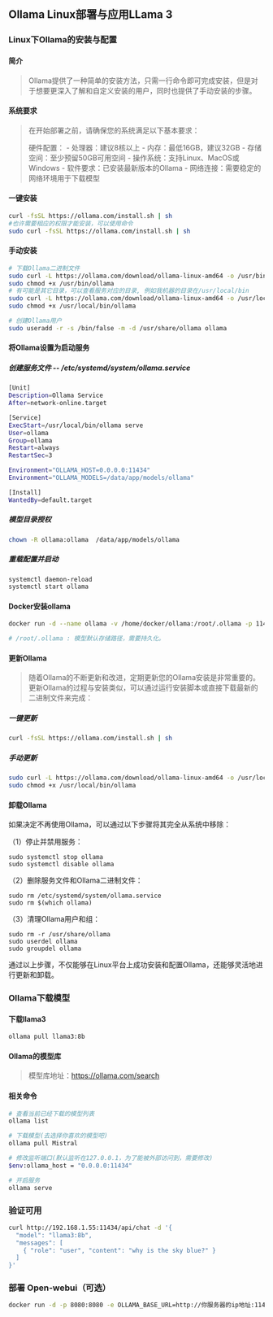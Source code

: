 ## Ollama Linux部署与应用LLama 3

### Linux下Ollama的安装与配置

#### 简介

> Ollama提供了一种简单的安装方法，只需一行命令即可完成安装，但是对于想要更深入了解和自定义安装的用户，同时也提供了手动安装的步骤。

#### 系统要求

> 在开始部署之前，请确保您的系统满足以下基本要求：
>
> 硬件配置： - 处理器：建议8核以上 - 内存：最低16GB，建议32GB - 存储空间：至少预留50GB可用空间 - 操作系统：支持Linux、MacOS或Windows - 软件要求：已安装最新版本的Ollama - 网络连接：需要稳定的网络环境用于下载模型

#### 一键安装

```bash
curl -fsSL https://ollama.com/install.sh | sh
#也许需要相应的权限才能安装，可以使用命令
sudo curl -fsSL https://ollama.com/install.sh | sh
```

#### 手动安装

```bash
# 下载Ollama二进制文件
sudo curl -L https://ollama.com/download/ollama-linux-amd64 -o /usr/bin/ollama
sudo chmod +x /usr/bin/ollama
# 有可能是其它目录，可以查看服务对应的目录, 例如我机器的目录在/usr/local/bin
sudo curl -L https://ollama.com/download/ollama-linux-amd64 -o /usr/local/bin/ollama
sudo chmod +x /usr/local/bin/ollama

# 创建Ollama用户
sudo useradd -r -s /bin/false -m -d /usr/share/ollama ollama

```

#### 将Ollama设置为启动服务

##### 创建服务文件  -- /etc/systemd/system/ollama.service

```bash
[Unit]
Description=Ollama Service
After=network-online.target

[Service]
ExecStart=/usr/local/bin/ollama serve
User=ollama
Group=ollama
Restart=always
RestartSec=3

Environment="OLLAMA_HOST=0.0.0.0:11434"
Environment="OLLAMA_MODELS=/data/app/models/ollama"

[Install]
WantedBy=default.target
```

##### 模型目录授权

```bash
chown -R ollama:ollama  /data/app/models/ollama
```

##### 重载配置并启动

```bash
systemctl daemon-reload
systemctl start ollama

```

#### Docker安装ollama

```bash
docker run -d --name ollama -v /home/docker/ollama:/root/.ollama -p 11434:11434 ollama/ollama

# /root/.ollama : 模型默认存储路径，需要持久化。
```

#### 更新Ollama

> 随着Ollama的不断更新和改进，定期更新您的Ollama安装是非常重要的。更新Ollama的过程与安装类似，可以通过运行安装脚本或直接下载最新的二进制文件来完成：

##### 一键更新

```bash
curl -fsSL https://ollama.com/install.sh | sh
```

##### 手动更新

```bash
sudo curl -L https://ollama.com/download/ollama-linux-amd64 -o /usr/local/bin/ollama
sudo chmod +x /usr/local/bin/ollama
```

#### 卸载Ollama

如果决定不再使用Ollama，可以通过以下步骤将其完全从系统中移除：

（1）停止并禁用服务：

```text
sudo systemctl stop ollama
sudo systemctl disable ollama
```

（2）删除服务文件和Ollama二进制文件：

```text
sudo rm /etc/systemd/system/ollama.service 
sudo rm $(which ollama)
```

（3）清理Ollama用户和组：

```text
sudo rm -r /usr/share/ollama
sudo userdel ollama
sudo groupdel ollama
```

通过以上步骤，不仅能够在Linux平台上成功安装和配置Ollama，还能够灵活地进行更新和卸载。

### Ollama下载模型

#### 下载llama3

```bash
ollama pull llama3:8b
```

#### Ollama的模型库

> 模型库地址：https://ollama.com/search

#### 相关命令

```bash
# 查看当前已经下载的模型列表
ollama list

# 下载模型(去选择你喜欢的模型吧)
ollama pull Mistral

# 修改监听端口(默认监听在127.0.0.1，为了能被外部访问到，需要修改)
$env:ollama_host = "0.0.0.0:11434"

# 开启服务
ollama serve
```

### 验证可用

```bash
curl http://192.168.1.55:11434/api/chat -d '{
  "model": "llama3:8b",
  "messages": [
    { "role": "user", "content": "why is the sky blue?" }
  ]
}'
```

### **部署 Open-webui（可选）**

```bash
docker run -d -p 8080:8080 -e OLLAMA_BASE_URL=http://你服务器的ip地址:11434 -v /home/docker/open-webui:/app/backend/data --name open-webui --restart always swr.cn-southwest-2.myhuaweicloud.com/llody/open-webui/open-webui:main
```
